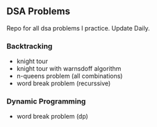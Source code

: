 ## DSA Problems
Repo for all dsa problems I practice. Update Daily.

### Backtracking
- knight tour
- knight tour with warnsdoff algorithm
- n-queens problem (all combinations)
- word break problem (recurssive)

### Dynamic Programming
- word break problem (dp)